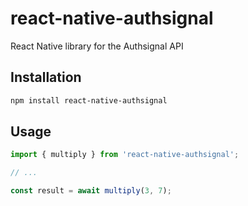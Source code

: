 # react-native-authsignal

React Native library for the Authsignal API

## Installation

```sh
npm install react-native-authsignal
```

## Usage

```js
import { multiply } from 'react-native-authsignal';

// ...

const result = await multiply(3, 7);
```
